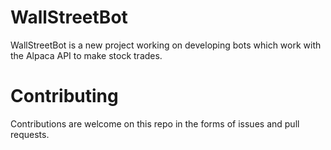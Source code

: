 # WallStreetBot
WallStreetBot is a new project working on developing bots which work
with the Alpaca API to make stock trades.

# Contributing
Contributions are welcome on this repo in the forms of issues and 
pull requests.